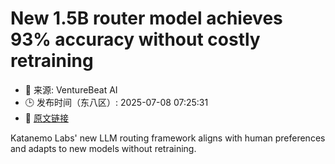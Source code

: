 # New 1.5B router model achieves 93% accuracy without costly retraining
- 📅 来源: VentureBeat AI
- 🕒 发布时间（东八区）: 2025-07-08 07:25:31
- 🔗 [原文链接](https://venturebeat.com/ai/new-1-5b-router-model-achieves-93-accuracy-without-costly-retraining/)

Katanemo Labs' new LLM routing framework aligns with human preferences and adapts to new models without retraining.